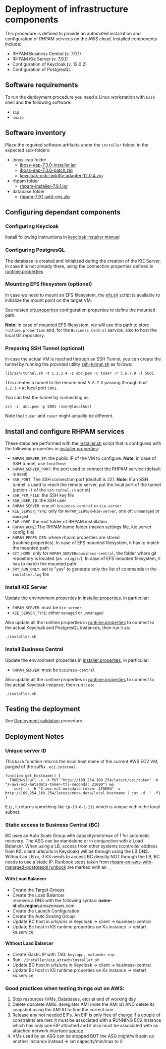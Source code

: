 # Deployment of infrastructure components 
This procedure is defined to provide an automated installation and configuration of RHPAM services on the AWS cloud.
Installed components include:
* RHPAM Business Central (v. 7.9.1)
* RHPAM Kie Server (v. 7.9.1)
* Configuration of Keycloak (v. 12.0.2)
* Configuration of PostgresQL

## Software requirements
To run the deployment procedure you need a Linux workstation with `bash` shell and the following software:  
* `zip`
* `unzip`

## Software inventory
Place the required software artifacts under the `installer` folder, in the expected sub-folders:
* jboss-eap folder
  * [jboss-eap-7.3.0-installer.jar][jboss-eap-installer]
  * [jboss-eap-7.3.6-patch.zip][jboss-eap-patch]
  * [keycloak-oidc-wildfly-adapter-12.0.4.zip][keycloak-adapter]
* rhpam folder
  * [rhpam-installer-7.9.1.jar][rhpam-installer]
* database folder
  * [rhpam-7.9.1-add-ons.zip][rhpam-add-ons]

## Configuring dependant components
### Configuring Keycloak
Install following instructions in [keycloak installer manual](./keycloak/Readme.md)

### Configuring PostgresQL
The database is created and initialized during the creation of the KIE Server, in case it is not already there, using
the connection properties defined in [runtime.properties](./runtime/kie-server/runtime.properties)

### Mounting EFS filesystem (optional)
In case we need to mount an EFS filesystem, the [efs.sh](./efs/efs.sh) script is available to initialize the mount point
on the target VM. 

See related [efs.properties](./efs/efs.properties) configuration properties to define the mounted path.

**Note**: in case of mounted EFS filesystem, we will use this path to store `runtime.properties` and, for the `Business Central` 
service, also to host the local Git repository.

### Preparing SSH Tunnel (optional)
In case the actual VM is reached through an SSH Tunnel, you can create the tunnel by running the provided utility
[ssh-tunnel.sh](./lib/ssh-tunnel.sh) as follows:
```shell
lib/ssh-tunnel.sh -t 1.2.3.4 -s abc.pem -u tuser -r 5.6.7.8 -l 5001
```
This creates a tunnel to the remote host `5.6.7.8` passing through host `1.2.3.4` at local port `5001`.

You can test the tunnel by connecting as:
```shell
ssh -i  abc.pem -p 5001 ruser@localhost
```
Note that `tuser` and `ruser` might actually be different.

## Install and configure RHPAM services
These steps are performed with the [installer.sh](./installer.sh) script that is configured with the following properties
in [installer.properties](./installer.properties): 
* `RHPAM_SERVER_IP`: the public IP of the VM to configure. **Note**: in case of SSH tunnel, use `localhost`
* `RHPAM_SERVER_PORT`: the port used to connect the RHPAM service (default is `8080`)
* `SSH_PORT`: The SSH connection port (deafult is 22). **Note**: if an SSH tunnel is used to reach the remote server, put 
the local port of the tunnel (option `-l` of the `ssh-tunnel.sh` script)
* `SSH_PEM_FILE`: the SSH key file
* `SSH_USER_ID`: the SSH user
* `RHPAM_SERVER`: one of: `business-central` or `kie-server`
* `KIE_SERVER_TYPE`: only for `RHPAM_SERVER=kie-server`, one of: `unmanaged` or `managed`
* `EAP_HOME`: the root folder of RHPAM installation
* `RHPAM_HOME`: The RHPAM home folder (maven settings file, kie server config file)
* `RHPAM_PROPS_DIR`: where rhpam properties are stored (runtime.properties). In case of EFS mounted filesystem, it has to 
match the mounted path
* `GIT_HOME`: only for `RHPAM_SERVER=business-central`, the folder where git repository is located (as `.niogit/`).
In case of EFS mounted filesystem, it has to match the mounted path
* `DRY_RUN_ONLY`: set to "yes" to generate only the list of commands in the `installer.log` file

### Install KIE Server
Update the environment properties in [installer.properties](./installer.properties), in particular:
* `RHPAM_SERVER`: must be `kie-server`
* `KIE_SERVER_TYPE`: either `managed` or `unmanaged`

Also update all the runtime properties in [runtime.properties](./runtime/kie-server/runtime.properties) to connect to the
actual Keycloak and PostgresQL instances, then run it as:
```shell
./installer.sh
```

### Install Business Central
Update the environment properties in [installer.properties](./installer.properties), in particular:
* `RHPAM_SERVER`: must be `business-central`

Also update all the runtime properties in [runtime.properties](./runtime/business-central/runtime.properties) to connect to the
actual Keycloak instance, then run it as:
```shell
./installer.sh
```

## Testing the deployment
See [Deployment validation](./test/README.md) procedure.

## Deployment Notes
### Unique server ID
This `bash` function returns the local host name of the current AWS EC2 VM, purged of the suffix `.ec2.internal`:
```shell
function get_hostname() {
  TOKEN=$(curl -s -X PUT "http://169.254.169.254/latest/api/token" -H "X-aws-ec2-metadata-token-ttl-seconds: 21600") &&
    curl -s -H "X-aws-ec2-metadata-token: $TOKEN" -v http://169.254.169.254/latest/meta-data/local-hostname | cut -d'.' -f1
}
```
E.g., it returns something like `ip-10-0-1-211` which is unique within the local subnet.

### Static access to Business Central (BC)
BC uses an Auto Scale Group with capacity/min/max of 1 for automatic recovery. The ASG can be standalone or in conjunction with a Load Balancer.
When using a LB, access from other systems (controller address from KS, client urls/uris in Keycloak) will be through using the LB DNS.
Without an LB or, if KS needs to access BC directly NOT through the LB, BC needs to use a static IP.
Runbook steps taken from [rhpam-on-aws-with-managed-postgresql runbook](../rhpam-on-aws-with-managed-postgresql/README.md) are marked with an __

#### With Load Balancer
- Create the Target Groups  
- Create the Load Balancer  
receives a DNS with the following syntax: **name-id**.elb.**region**.amazonaws.com  
- Create the Launch Configuration  
- Create the Auto Scaling Group  
- Update BC host in urls/uris in Keycloak -> client -> business-central
- Update Bc host in KS runtime.properties on Ks instance -> restart ks.service

#### Without Load Balancer
- Create Elastic IP with TAG: `key:app, value=bc-eip`
- Run `./installer/eip_attach/installer.sh` 
- Update BC host in urls/uris in Keycloak -> client -> business-central
- Update Bc host in KS runtime.properties on Ks instance -> restart ks.service

### Good practices when testing things out on AWS:
1. Stop resources (VMs, Databases, etc) at end of working day
2. Delete obsolete AMIs: deregister AMI (note the AMI id) AND delete its snapshot using the AMI ID to find the correct one
3. Release any not needed EIPs. An EIP is only free of charge if a couple of constraints are met: it must be associated with a RUNNING EC2 instance which has only one EIP attached and it also must be associated with an attached network interface [source](https://aws.amazon.com/premiumsupport/knowledge-center/elastic-ip-charges/) 
4. VMs used by an ASG can be stopped BUT the ASG might/will spin up another instance instead => set capacity/min/max to 0

<!-- links -->
[reference-procedure]: https://github.com/RHEcosystemAppEng/rhpam-deployment/tree/main/eap/rhpam-on-aws-with-managed-postgresql
[jboss-eap-installer]: https://access.redhat.com/jbossnetwork/restricted/listSoftware.html?downloadType=distributions&product=appplatform&version=7.3
[jboss-eap-patch]: https://access.redhat.com/jbossnetwork/restricted/listSoftware.html?product=appplatform&downloadType=patches&version=7.3
[keycloak-adapter]: https://www.keycloak.org/archive/downloads-12.0.4.html
[rhpam-installer]: https://access.redhat.com/jbossnetwork/restricted/listSoftware.html?downloadType=distributions&product=rhpam&version=7.09.1
[rhpam-add-ons]: https://access.redhat.com/jbossnetwork/restricted/listSoftware.html?downloadType=distributions&product=rhpam&version=7.09.1
